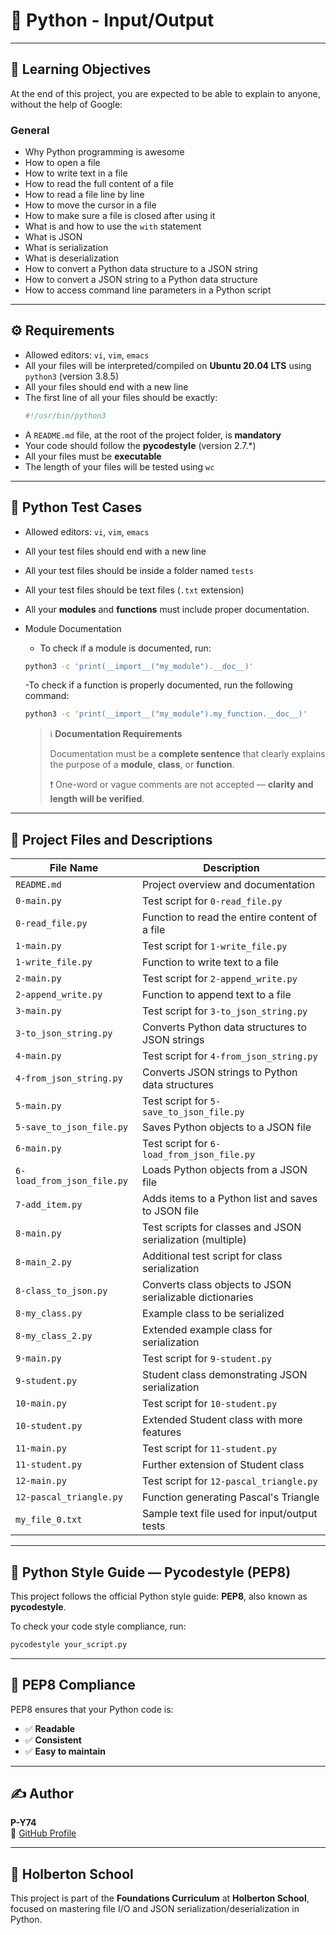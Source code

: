# 📘 Python - Input/Output

---

## 🎯 Learning Objectives

At the end of this project, you are expected to be able to explain to anyone, without the help of Google:

### General

- Why Python programming is awesome  
- How to open a file  
- How to write text in a file  
- How to read the full content of a file  
- How to read a file line by line  
- How to move the cursor in a file  
- How to make sure a file is closed after using it  
- What is and how to use the `with` statement  
- What is JSON  
- What is serialization  
- What is deserialization  
- How to convert a Python data structure to a JSON string  
- How to convert a JSON string to a Python data structure  
- How to access command line parameters in a Python script  

---

## ⚙️ Requirements

- Allowed editors: `vi`, `vim`, `emacs`  
- All your files will be interpreted/compiled on **Ubuntu 20.04 LTS** using `python3` (version 3.8.5)  
- All your files should end with a new line  
- The first line of all your files should be exactly:  
  ```bash
  #!/usr/bin/python3
  ```
- A `README.md` file, at the root of the project folder, is **mandatory**  
- Your code should follow the **pycodestyle** (version 2.7.*)  
- All your files must be **executable**  
- The length of your files will be tested using `wc`  

---

## 🧪 Python Test Cases

- Allowed editors: `vi`, `vim`, `emacs`  
- All your test files should end with a new line  
- All your test files should be inside a folder named `tests`  
- All your test files should be text files (`.txt` extension)
- All your **modules** and **functions** must include proper documentation.

- Module Documentation

  - To check if a module is documented, run:

  ```bash
  python3 -c 'print(__import__("my_module").__doc__)'
  ```

  -To check if a function is properly documented, run the following command:

  ```bash
  python3 -c 'print(__import__("my_module").my_function.__doc__)'
  ```

  >ℹ️ **Documentation Requirements**
  >
  >Documentation must be a **complete sentence** that clearly explains the purpose of a **module**, **class**, or **function**.
  >
  > ❗ One-word or vague comments are not accepted — **clarity and length will be verified**.

---

## 📁 Project Files and Descriptions

| File Name              | Description                                             |
|------------------------|---------------------------------------------------------|
| `README.md`            | Project overview and documentation                       |
| `0-main.py`            | Test script for `0-read_file.py`                        |
| `0-read_file.py`       | Function to read the entire content of a file           |
| `1-main.py`            | Test script for `1-write_file.py`                       |
| `1-write_file.py`      | Function to write text to a file                         |
| `2-main.py`            | Test script for `2-append_write.py`                     |
| `2-append_write.py`    | Function to append text to a file                        |
| `3-main.py`            | Test script for `3-to_json_string.py`                   |
| `3-to_json_string.py`  | Converts Python data structures to JSON strings         |
| `4-main.py`            | Test script for `4-from_json_string.py`                 |
| `4-from_json_string.py`| Converts JSON strings to Python data structures         |
| `5-main.py`            | Test script for `5-save_to_json_file.py`                |
| `5-save_to_json_file.py`| Saves Python objects to a JSON file                      |
| `6-main.py`            | Test script for `6-load_from_json_file.py`              |
| `6-load_from_json_file.py`| Loads Python objects from a JSON file                  |
| `7-add_item.py`        | Adds items to a Python list and saves to JSON file      |
| `8-main.py`            | Test scripts for classes and JSON serialization (multiple) |
| `8-main_2.py`          | Additional test script for class serialization           |
| `8-class_to_json.py`   | Converts class objects to JSON serializable dictionaries |
| `8-my_class.py`        | Example class to be serialized                            |
| `8-my_class_2.py`      | Extended example class for serialization                  |
| `9-main.py`            | Test script for `9-student.py`                           |
| `9-student.py`         | Student class demonstrating JSON serialization           |
| `10-main.py`           | Test script for `10-student.py`                          |
| `10-student.py`        | Extended Student class with more features                 |
| `11-main.py`           | Test script for `11-student.py`                          |
| `11-student.py`        | Further extension of Student class                        |
| `12-main.py`           | Test script for `12-pascal_triangle.py`                 |
| `12-pascal_triangle.py`| Function generating Pascal's Triangle                     |
| `my_file_0.txt`        | Sample text file used for input/output tests             |

---

## 📏 Python Style Guide — Pycodestyle (PEP8)

This project follows the official Python style guide: **PEP8**, also known as **pycodestyle**.

To check your code style compliance, run:

```bash
pycodestyle your_script.py
```

---

## 📏 PEP8 Compliance

PEP8 ensures that your Python code is:

- ✅ **Readable**
- ✅ **Consistent**
- ✅ **Easy to maintain**

---

## ✍️ Author

**P-Y74**  
🔗 [GitHub Profile](https://github.com/P-Y74)

---

## 🏫 Holberton School

This project is part of the **Foundations Curriculum** at **Holberton School**, focused on mastering file I/O and JSON serialization/deserialization in Python.
